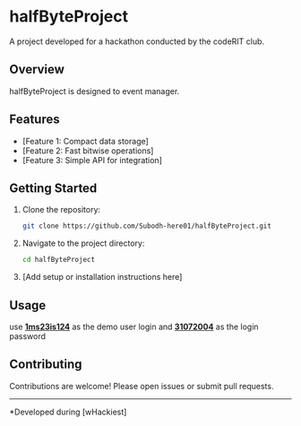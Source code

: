 <h1 align ="centre" >
<a>
 halfByteProject
</a>
</h1>



A project developed for a hackathon conducted by the codeRIT club.

## Overview

halfByteProject is designed to event manager.

## Features

- [Feature 1: Compact data storage]
- [Feature 2: Fast bitwise operations]
- [Feature 3: Simple API for integration]

## Getting Started

1. Clone the repository:
   ```sh
   git clone https://github.com/Subodh-here01/halfByteProject.git
   ```
2. Navigate to the project directory:
   ```sh
   cd halfByteProject
   ```
3. [Add setup or installation instructions here]

## Usage

use <u><b>1ms23is124</b></u> as the demo user login and <u><b>31072004</b></u> as the login password

## Contributing

Contributions are welcome! Please open issues or submit pull requests.

---
*Developed during [wHackiest]
